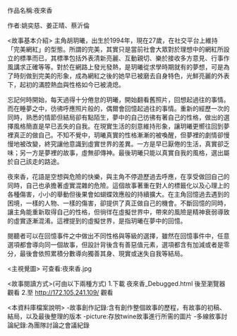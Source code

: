 作品名稱:夜來香 

作者:姚奕慈、姜正晴、蔡沂倫

<故事基本介紹>
主角胡玥曦，出生於1994年，現在27歲，在社交平台上維持「完美網紅」的型態。所謂的完美，其實只是當前社會大眾對於理想中的網紅所設立的標準而已，其標準包括外表清新亮麗、互動親切、樂於接收多方意見、行事作風講求正確等等。對於在網路上發光發熱，是玥曦從求學時期就有的夢想，可是為了時刻做到完美的形象，成為網紅之後的她早已被磨去自身特色，光鮮亮麗的外表下，起初的滿腔熱血與性格如今已被澆熄。

忘記何時開始，每天過得十分倦怠的玥曦，開始翻看舊照片，回想起過往的事情。而在睡夢之中，彷彿呼應照片般的，偶爾會回憶起過往的事情。重新的經歷一次的同時，熟悉的情節但結局卻有點陌生，夢中的自己彷彿有著自己的性格，做出的選擇風格簡直是早已丟失的自我。在現實生活的刻意維持形象，讓玥曦更嚮往回到夢裡真正的做自己。不知不覺中，玥曦真實的性格漸漸的被喚醒，但夢裡的劇情卻慢慢地被改變，終究讓他意識到虛實世界的差異。一方是早已厭倦的生活，真實卻乏味；另一方是夢裡的故事，虛無卻傳神。最後玥曦只能以真實自我的風格，選出屬於自己該走的路途。
	
夜來香，花語是空想與危險的快樂，與主角不停遊歷過去呼應，在享受做回自己的同時，自己也承擔著虛實混雜的危險。這個故事著重在對人的標籤化以及心理上的各種傷害，小小的舉動但後果會如蝴蝶效應般的持續擴大。在主角回憶過去遇到的困境，一樣的人物、一樣的傷害，卻提供了真正做自己的機會。不斷回憶的同時，讓主角能重新取得自己的性格，但徜徉在虛擬世界中，帶來的風險是精神衰弱導致的虛實逐漸混淆。這裡提到的虛擬世界，是指玥曦在夢中的回憶。
	
閱聽者可以在回憶事件之中做出不同性格與等級的選擇，雖然在回憶事件中，任意選項都會導向同一個故事，但設計背後含有善惡值元素，選項都含有加減或者是零分，最後會依照累積分數導向獨善其身、現實或迷失自我等結局。

<主視覺圖>
可查看:夜來香.jpg

<故事閱讀方式>(可由以下兩種方式)
1.下載 夜來香_Debugged.html 後至瀏覽器觀看
2.至 http://172.105.241.109/ 觀看

<本資料庫檔案說明>
-故事創作記錄:含有創作整個故事的歷程，有故事的初稿、結局，以及最後整理的版本
-picture:存放twine故事進行所需的圖片
-多線敘事討論紀錄:為團隊討論之會議紀錄


